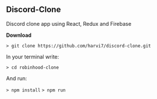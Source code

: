 ## Discord-Clone
Discord clone app using React, Redux and Firebase

<!-- <strong>Application live link:</strong> https://robinhood-clone-34795.web.app -->

**Download**

`> git clone https://github.com/harvi7/discord-clone.git`

In your terminal write:

`> cd robinhood-clone`

And run:

`> npm install`
`> npm run`